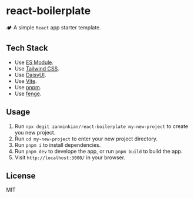 # react-boilerplate

🏕 A simple `React` app starter template.

## Tech Stack

- Use [ES Module](https://nodejs.org/api/esm.html#introduction).
- Use [Tailwind CSS](https://tailwindcss.com/).
- Use [DaisyUI](https://daisyui.com/).
- Use [Vite](https://vitejs.dev/).
- Use [pnpm](https://pnpm.io/).
- Use [fenge](https://www.npmjs.com/package/fenge).

## Usage

1. Run `npx degit zanminkian/react-boilerplate my-new-project` to create you new project.
2. Run `cd my-new-project` to enter your new project directory.
3. Run `pnpm i` to install dependencies.
4. Run `pnpm dev` to develope the app, or run `pnpm build` to build the app.
5. Visit `http://localhost:3000/` in your browser.

## License

MIT
